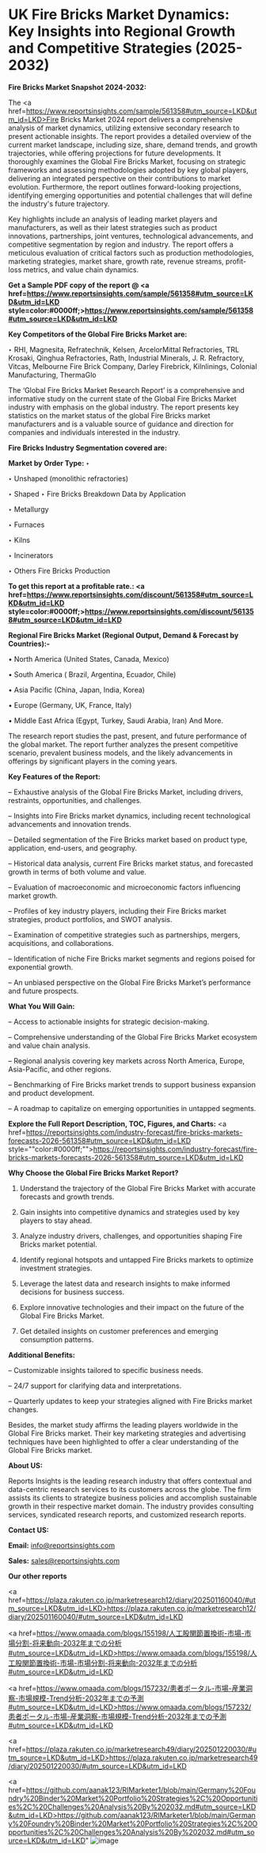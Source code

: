 # UK Fire Bricks Market Dynamics: Key Insights into Regional Growth and Competitive Strategies (2025-2032)

<strong>Fire Bricks Market Snapshot 2024-2032:</strong>

The <a href=https://www.reportsinsights.com/sample/561358#utm_source=LKD&utm_id=LKD>Fire Bricks Market 2024 report</a> delivers a comprehensive analysis of market dynamics, utilizing extensive secondary research to present actionable insights. The report provides a detailed overview of the current market landscape, including size, share, demand trends, and growth trajectories, while offering projections for future developments. It thoroughly examines the Global Fire Bricks Market, focusing on strategic frameworks and assessing methodologies adopted by key global players, delivering an integrated perspective on their contributions to market evolution. Furthermore, the report outlines forward-looking projections, identifying emerging opportunities and potential challenges that will define the industry's future trajectory.

Key highlights include an analysis of leading market players and manufacturers, as well as their latest strategies such as product innovations, partnerships, joint ventures, technological advancements, and competitive segmentation by region and industry. The report offers a meticulous evaluation of critical factors such as production methodologies, marketing strategies, market share, growth rate, revenue streams, profit-loss metrics, and value chain dynamics.

<strong>Get a Sample PDF copy of the report @ <a href=https://www.reportsinsights.com/sample/561358#utm_source=LKD&utm_id=LKD style=color:#0000ff;>https://www.reportsinsights.com/sample/561358#utm_source=LKD&utm_id=LKD</a></strong>

<strong>Key Competitors of the Global Fire Bricks Market are:</strong>

‣ RHI, Magnesita, Refratechnik, Kelsen, ArcelorMittal Refractories, TRL Krosaki, Qinghua Refractories, Rath, Industrial Minerals, J. R. Refractory, Vitcas, Melbourne Fire Brick Company, Darley Firebrick, Kilnlinings, Colonial Manufacturing, ThermaGlo

The ‘Global Fire Bricks Market Research Report’ is a comprehensive and informative study on the current state of the Global Fire Bricks Market industry with emphasis on the global industry. The report presents key statistics on the market status of the global Fire Bricks market manufacturers and is a valuable source of guidance and direction for companies and individuals interested in the industry.

<strong>Fire Bricks Industry Segmentation covered are:</strong>

<strong>Market by Order Type: </strong>
‣ 

‣ Unshaped (monolithic refractories)

‣ Shaped
‣ Fire Bricks Breakdown Data by Application

‣ Metallurgy

‣ Furnaces

‣ Kilns

‣ Incinerators

‣ Others
Fire Bricks Production

<strong>To get this report at a profitable rate.: <a href=https://www.reportsinsights.com/discount/561358#utm_source=LKD&utm_id=LKD style=color:#0000ff;>https://www.reportsinsights.com/discount/561358#utm_source=LKD&utm_id=LKD</a></strong>

<strong>Regional Fire Bricks Market (Regional Output, Demand &amp; Forecast by Countries):-</strong>

• North America (United States, Canada, Mexico)

• South America ( Brazil, Argentina, Ecuador, Chile)

• Asia Pacific (China, Japan, India, Korea)

• Europe (Germany, UK, France, Italy)

• Middle East Africa (Egypt, Turkey, Saudi Arabia, Iran) And More.

The research report studies the past, present, and future performance of the global market. The report further analyzes the present competitive scenario, prevalent business models, and the likely advancements in offerings by significant players in the coming years.

<strong>Key Features of the Report:</strong>

– Exhaustive analysis of the Global Fire Bricks Market, including drivers, restraints, opportunities, and challenges.

– Insights into Fire Bricks market dynamics, including recent technological advancements and innovation trends.

– Detailed segmentation of the Fire Bricks market based on product type, application, end-users, and geography.

– Historical data analysis, current Fire Bricks market status, and forecasted growth in terms of both volume and value.

– Evaluation of macroeconomic and microeconomic factors influencing market growth.

– Profiles of key industry players, including their Fire Bricks market strategies, product portfolios, and SWOT analysis.

– Examination of competitive strategies such as partnerships, mergers, acquisitions, and collaborations.

– Identification of niche Fire Bricks market segments and regions poised for exponential growth.

– An unbiased perspective on the Global Fire Bricks Market’s performance and future prospects.

<strong>What You Will Gain:</strong>

– Access to actionable insights for strategic decision-making.

– Comprehensive understanding of the Global Fire Bricks Market ecosystem and value chain analysis.

– Regional analysis covering key markets across North America, Europe, Asia-Pacific, and other regions.

– Benchmarking of Fire Bricks market trends to support business expansion and product development.

– A roadmap to capitalize on emerging opportunities in untapped segments.

<strong>Explore the Full Report Description, TOC, Figures, and Charts:</strong>
<a href=https://reportsinsights.com/industry-forecast/fire-bricks-markets-forecasts-2026-561358#utm_source=LKD&utm_id=LKD style=""color:#0000ff;"">https://reportsinsights.com/industry-forecast/fire-bricks-markets-forecasts-2026-561358#utm_source=LKD&utm_id=LKD</a>

<strong>Why Choose the Global Fire Bricks Market Report?</strong>

1. Understand the trajectory of the Global Fire Bricks Market with accurate forecasts and growth trends.

2. Gain insights into competitive dynamics and strategies used by key players to stay ahead.

3. Analyze industry drivers, challenges, and opportunities shaping Fire Bricks market potential.

4. Identify regional hotspots and untapped Fire Bricks markets to optimize investment strategies.

5. Leverage the latest data and research insights to make informed decisions for business success.

6. Explore innovative technologies and their impact on the future of the Global Fire Bricks Market.

7. Get detailed insights on customer preferences and emerging consumption patterns.

<strong>Additional Benefits:</strong>

– Customizable insights tailored to specific business needs.

– 24/7 support for clarifying data and interpretations.

– Quarterly updates to keep your strategies aligned with Fire Bricks market changes.

Besides, the market study affirms the leading players worldwide in the Global Fire Bricks market. Their key marketing strategies and advertising techniques have been highlighted to offer a clear understanding of the Global Fire Bricks market.

<strong><strong>About US</strong>:</strong>

Reports Insights is the leading research industry that offers contextual and data-centric research services to its customers across the globe. The firm assists its clients to strategize business policies and accomplish sustainable growth in their respective market domain. The industry provides consulting services, syndicated research reports, and customized research reports.

<strong>Contact US:</strong>

<p class=><b>Email:</b> <a href=mailto:info@reportsinsights.com>info@reportsinsights.com</a></p>
<p class=><b>Sales:</b> <a href=mailto:sales@reportsinsights.com>sales@reportsinsights.com</a></p>

<strong>Our other reports</strong>

<a href=https://plaza.rakuten.co.jp/marketresearch12/diary/202501160040/#utm_source=LKD&utm_id=LKD>https://plaza.rakuten.co.jp/marketresearch12/diary/202501160040/#utm_source=LKD&utm_id=LKD</a>

<a href=https://www.omaada.com/blogs/155198/人工股関節置換術-市場-市場分割-将来動向-2032年までの分析#utm_source=LKD&utm_id=LKD>https://www.omaada.com/blogs/155198/人工股関節置換術-市場-市場分割-将来動向-2032年までの分析#utm_source=LKD&utm_id=LKD</a>

<a href=https://www.omaada.com/blogs/157232/患者ポータル-市場-産業洞察-市場規模-Trend分析-2032年までの予測#utm_source=LKD&utm_id=LKD>https://www.omaada.com/blogs/157232/患者ポータル-市場-産業洞察-市場規模-Trend分析-2032年までの予測#utm_source=LKD&utm_id=LKD</a>

<a href=https://plaza.rakuten.co.jp/marketresearch49/diary/202501220030/#utm_source=LKD&utm_id=LKD>https://plaza.rakuten.co.jp/marketresearch49/diary/202501220030/#utm_source=LKD&utm_id=LKD</a>

<a href=https://github.com/aanak123/RIMarketer1/blob/main/Germany%20Foundry%20Binder%20Market%20Portfolio%20Strategies%2C%20Opportunities%2C%20Challenges%20Analysis%20By%202032.md#utm_source=LKD&utm_id=LKD>https://github.com/aanak123/RIMarketer1/blob/main/Germany%20Foundry%20Binder%20Market%20Portfolio%20Strategies%2C%20Opportunities%2C%20Challenges%20Analysis%20By%202032.md#utm_source=LKD&utm_id=LKD</a>"
![image](https://github.com/user-attachments/assets/42b1300b-2851-4a6e-aa4e-aa828ab7204e)
